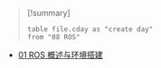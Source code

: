 > [!summary] 
> ```dataview
> table file.cday as "create day"
> from "08 ROS"

-  [01 ROS 概述与环境搭建](../../../08%20ROS/01%20ROS%20概述与环境搭建.md)
